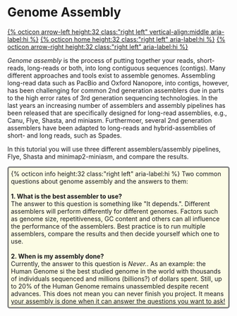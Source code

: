 # Genome Assembly

[{% octicon arrow-left height:32 class:"right left" vertical-align:middle aria-label:hi %}](FTR_N.md) [{% octicon home height:32 class:"right left" aria-label:hi %}](index.md) [{% octicon arrow-right height:32 class:"right left" aria-label:hi %}](ASS_M.md)

*Genome assembly* is the process of putting together your reads, short-reads, long-reads or both, into long contiguous sequences (contigs). Many different approaches and tools exist to assemble genomes. Assembling long-read data such as PacBio and Oxford Nanopore, into contigs, however, has been challenging for common 2nd generation assemblers due in parts to the high error rates of 3rd generation sequencing technologies. In the last years an increasing number of assemblers and assembly pipelines has been released that are specifically designed for long-read assemblies, e.g., Canu, Flye, Shasta, and miniasm. Furthermoer, several 2nd generation assemblers have been adapted to long-reads and hybrid-assemblies of short- and long reads, such as Spades. 

In this tutorial you will use three different assemblers/assembly pipelines, Flye, Shasta and minimap2-miniasm, and compare the results.

<div style="background-color:#fcfce5;border-radius:5px;border-style:solid;border-color:gray;padding:5px">
  {% octicon info height:32 class:"right left" aria-label:hi %} 
  Two common questions about genome assembly and the answers to them:<br><br>
  <b>1. What is the best assembler to use?</b><br>The answer to this question is something like "It depends.". Different assemblers will perform differently for different genomes. Factors such as genome size, repetitiveness, GC content and others can all influence the performance of the assemblers. Best practice is to run multiple assemblers, compare the results and then decide yourself which one to use.<br><br>
  <b>2. When is my assembly done?</b><br>Currently, the answer to this question is <i>Never.</i>. As an example: the Human Genome si the best studied genome in the world with thousands of individuals sequenced and millions (billions?) of dollars spent. Still, up to 20% of the Human Genome remains unassembled despite recent advances. This does not mean you can never finish you project. It means <u>your assembly is done when it can answer the questions you want to ask!</u>
  </div>
